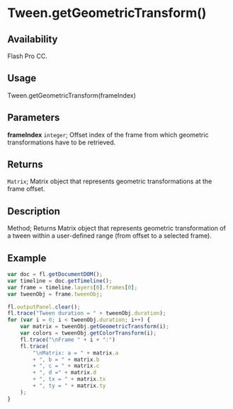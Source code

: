 # Tween.getGeometricTransform()

## Availability

Flash Pro CC.

## Usage

Tween.getGeometricTransform(frameIndex)

## Parameters

**frameIndex** `integer`; Offset index of the frame from which geometric transformations have to be retrieved.

## Returns

`Matrix`; Matrix object that represents geometric transformations at the frame offset.

## Description

Method; Returns Matrix object that represents geometric transformation of a tween within a user-defined range (from offset to a selected frame).

## Example

```javascript
var doc = fl.getDocumentDOM();
var timeline = doc.getTimeline();
var frame = timeline.layers[0].frames[0];
var tweenObj = frame.tweenObj;

fl.outputPanel.clear();
fl.trace("Tween duration = " + tweenObj.duration);
for (var i = 0; i < tweenObj.duration; i++) {
    var matrix = tweenObj.getGeometricTransform(i);
    var colors = tweenObj.getColorTransform(i);
    fl.trace("\nFrame " + i + ":")
    fl.trace(
        "\nMatrix: a = " + matrix.a
        + ", b = " + matrix.b
        + ", c = " + matrix.c
        + ", d =" + matrix.d
        + ", tx = " + matrix.tx
        + ", ty = " + matrix.ty
    );
}
```
